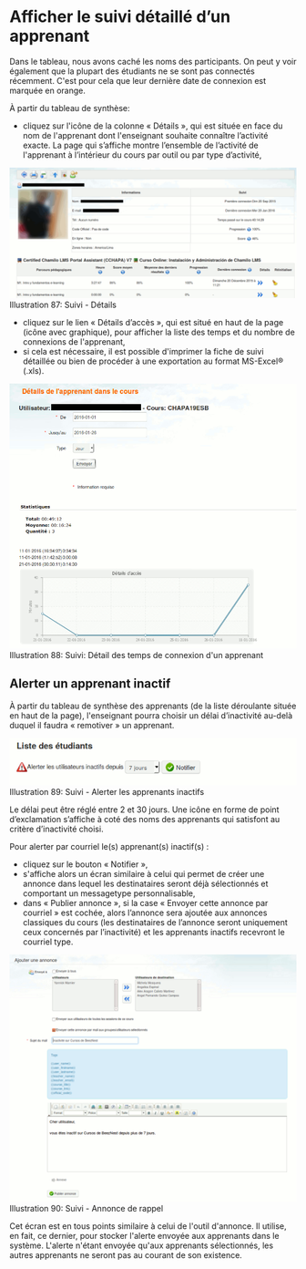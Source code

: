 # Afficher le suivi détaillé d’un apprenant

Dans le tableau, nous avons caché les noms des participants. On peut y voir également que la plupart des étudiants ne se sont pas connectés récemment. C'est pour cela que leur dernière date de connexion est marquée en orange.

À partir du tableau de synthèse:

* cliquez sur l'icône de la colonne « Détails », qui est située en face du nom de l'apprenant dont l'enseignant souhaite connaître l’activité exacte. La page qui s’affiche montre l’ensemble de l’activité de l'apprenant à l’intérieur du cours par outil ou par type d’activité,

![](../../.gitbook/assets/image140%20%281%29.png)Illustration 87: Suivi - Détails

* cliquez sur le lien « Détails d’accès », qui est situé en haut de la page \(icône avec graphique\), pour afficher la liste des temps et du nombre de connexions de l'apprenant,
* si cela est nécessaire, il est possible d'imprimer la fiche de suivi détaillée ou bien de procéder à une exportation au format MS-Excel® \(.xls\).

![](../../.gitbook/assets/image141%20%281%29.png)Illustration 88: Suivi: Détail des temps de connexion d'un apprenant

## Alerter un apprenant inactif <a id="alerter-un-apprenant-inactif"></a>

À partir du tableau de synthèse des apprenants \(de la liste déroulante située en haut de la page\), l'enseignant pourra choisir un délai d’inactivité au-delà duquel il faudra « remotiver » un apprenant.

![](../../.gitbook/assets/image143%20%281%29.png)Illustration 89: Suivi - Alerter les apprenants inactifs

Le délai peut être réglé entre 2 et 30 jours. Une icône en forme de point d’exclamation s’affiche à coté des noms des apprenants qui satisfont au critère d’inactivité choisi.

Pour alerter par courriel le\(s\) apprenant\(s\) inactif\(s\) :

* cliquez sur le bouton « Notifier »,
* s'affiche alors un écran similaire à celui qui permet de créer une annonce dans lequel les destinataires seront déjà sélectionnés et comportant un messagetype personnalisable,
* dans « Publier annonce », si la case « Envoyer cette annonce par courriel » est cochée, alors l’annonce sera ajoutée aux annonces classiques du cours \(les destinataires de l’annonce seront uniquement ceux concernés par l’inactivité\) et les apprenants inactifs recevront le courriel type.

![](../../.gitbook/assets/image144%20%281%29.png)Illustration 90: Suivi - Annonce de rappel

Cet écran est en tous points similaire à celui de l'outil d'annonce. Il utilise, en fait, ce dernier, pour stocker l'alerte envoyée aux apprenants dans le système. L'alerte n'étant envoyée qu'aux apprenants sélectionnés, les autres apprenants ne seront pas au courant de son existence.

